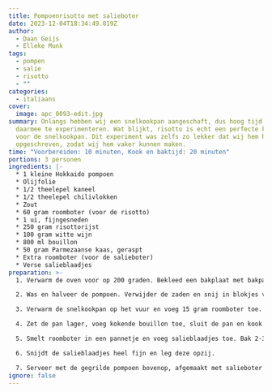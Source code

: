 ```yaml
---
title: Pompoenrisotto met salieboter
date: 2023-12-04T18:34:49.019Z
author:
  - Daan Geijs
  - Elleke Munk
tags:
  - pompen
  - salie
  - risotto
  - ""
categories:
  - italiaans
cover:
  image: apc_0093-edit.jpg
summary: Onlangs hebben wij een snelkookpan aangeschaft, dus hoog tijd om
  daarmee te experimenteren. Wat blijkt, risotto is echt een perfecte kandidaat
  voor de snelkookpan. Dit experiment was zelfs zo lekker dat wij hem hebben
  opgeschreven, zodat wij hem vaker kunnen maken.
time: "Voorbereiden: 10 minuten, Kook en baktijd: 20 minuten"
portions: 3 personen
ingredients: |-
  * 1 kleine Hokkaido pompoen
  * Olijfolie
  * 1/2 theelepel kaneel
  * 1/2 theelepel chilivlokken
  * Zout
  * 60 gram roomboter (voor de risotto)
  * 1 ui, fijngesneden
  * 250 gram risottorijst
  * 100 gram witte wijn
  * 800 ml bouillon
  * 50 gram Parmezaanse kaas, geraspt
  * Extra roomboter (voor de salieboter)
  * Verse salieblaadjes
preparation: >-
  1. Verwarm de oven voor op 200 graden. Bekleed een bakplaat met bakpapier.

  2. Was en halveer de pompoen. Verwijder de zaden en snij in blokjes van 1 cm. Leg de pompoen op de bakplaat en besprenkel met olijfolie, kaneel, chilivlokken en zout. Grill de pompoen 15-20 minuten in de oven tot deze zacht is.

  3. Verwarm de snelkookpan op het vuur en voeg 15 gram roomboter toe. Fruit de ui zachtjes, voeg de risottorijst toe en bak tot glazig. Blus af met witte wijn en roer goed. Zorg dat alle wijn verdampt is. 

  4. Zet de pan lager, voeg kokende bouillon toe, sluit de pan en kook 7 minuten op hoge druk. Laat daarna de druk afnemen, roer de risotto door en voeg Parmezaanse kaas toe. Pas de consistentie aan met bouillon indien nodig. 

  5. Smelt roomboter in een pannetje en voeg salieblaadjes toe. Bak 2-3 minuten zonder te verbranden en haal de salie uit de boter.

  6. Snijdt de salieblaadjes heel fijn en leg deze opzij. 

  7. Serveer met de gegrilde pompoen bovenop, afgemaakt met salieboter en fijngesneden salie. 
ignore: false
---
```

